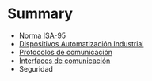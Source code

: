 # Summary

* [Norma ISA-95](norma_ansi_isa-95.md)
* [Dispositivos Automatización Industrial](dispositivos_automatizacion_industrial.md)
* [Protocolos de comunicación](protocolos_de_comunicacion.md)
* [Interfaces de comunicación](interfaces_de_comunicacion.md)
* Seguridad

